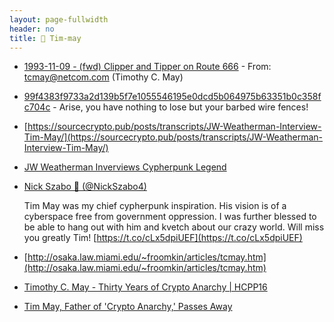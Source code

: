```yaml
---
layout: page-fullwidth
header: no
title: 👫 Tim-may
---
```


* [1993-11-09 - (fwd) Clipper and Tipper on Route 666](http://mailing-list-archive.cryptoanarchy.wiki/archive/1993/11/99f4383f9733a2d139b5f7e1055546195e0dcd5b064975b63351b0c358fc704c/) - From: tcmay@netcom.com (Timothy C. May)

* [99f4383f9733a2d139b5f7e1055546195e0dcd5b064975b63351b0c358fc704c](http://mailing-list-archive.cryptoanarchy.wiki/archive/1993/11/99f4383f9733a2d139b5f7e1055546195e0dcd5b064975b63351b0c358fc704c/) - Arise, you have nothing to lose but your barbed wire fences!

* [https://sourcecrypto.pub/posts/transcripts/JW-Weatherman-Interview-Tim-May/](https://sourcecrypto.pub/posts/transcripts/JW-Weatherman-Interview-Tim-May/)

* [JW Weatherman Inverviews Cypherpunk Legend](https://sourcecrypto.pub/posts/transcripts/JW-Weatherman-Interview-Tim-May/)

* [Nick Szabo 🔑 (@NickSzabo4)](https://twitter.com/NickSzabo4/status/1074018110829555713?s=17)

    Tim May was my chief cypherpunk inspiration. His vision is of a cyberspace free from government oppression. I was further blessed to be able to hang out with him and kvetch about our crazy world. Will miss you greatly Tim! [https://t.co/cLx5dpiUEF](https://t.co/cLx5dpiUEF)

* [http://osaka.law.miami.edu/~froomkin/articles/tcmay.htm](http://osaka.law.miami.edu/~froomkin/articles/tcmay.htm)

* [Timothy C. May - Thirty Years of Crypto Anarchy | HCPP16](https://youtu.be/TdmpAy1hI8g)

 
* [Tim May, Father of 'Crypto Anarchy,' Passes Away](https://www.indybay.org/newsitems/2018/12/23/18819945.php)